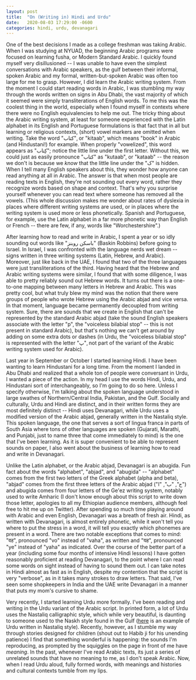 ```yaml
---
layout: post
title:  "On (Writing in) Hindi and Urdu"
date:   2020-08-03 17:29:00 -0600
categories: hindi, urdu, devanagari
---
```


<!--
- Taking Arabic as a freshman
  - Introduced me to different writing systems
  - Arabic is actually an abjad, not an alphabet
  - When I went to Israel I found that I could predictably sound out Hebrew words (I've since learned that vowelization is considerably more complicated in Hebrew than in Arabic)
  - I learned that there are communities that use Arabic to write Hebrew and vice versa! This completely blew my mind
- Learning Hindi and Urdu
  - Had to learn a third writing system -- devanagari
    - Devanagari is actually a abugida (just like with the word alphabet, abugida is namely after the first letters of the Ge'ez writing system, used for Amharic)
    - Devanagari is phonetic in a way that is hard to imagine as a native English speaker used to the irregularities of the Latin alphabet -- only a few words have irregular prononciation, namely वह and यह
  - Now I'm learning to read Urdu, in the Nastaliq style. This has proven difficult.
    - For the first time reading Arabic script, when I read Urdu aloud meaning tumbles from my lips. This is the most beautiful and subtle thing I can imagine. -->

One of the best decisions I made as a college freshman was taking Arabic. When I was studying at NYUAD, the beginning Arabic programs were focused on learning fusha, or Modern Standard Arabic. I quickly found myself very disillusioned -- I was unable to have even the simplest conversations with Arabic speakers, as the gulf between their informal, spoken Arabic and my formal, written-but-spoken Arabic was often too large for me to grasp. However, I did learn the Arabic writing system. From the moment I could start reading words in Arabic, I was stumbling my way through the words written on signs in Abu Dhabi, the vast majority of which it seemed were simply transliterations of English words. To me this was the coolest thing in the world, especially when I found myself in contexts where there were no English equivalencies to help me out. The tricky thing about the Arabic writing system, at least for someone experienced with the Latin alphabet in its English and Portuguese formulations is that fact that in all but learning or religious contexts, (short) vowel markers are omitted when writing. Take the word "کتاب", or "kitaab", which means "book" in Arabic (and Hindustani!) for example. When properly "vowelized", this word appears as "کِتاب"; notice the little line under the first letter. Without this, we could just as easily pronounce "کتاب" as "kutaab", or "kataab" -- the reason we don't is because we _know_ that the little line under the "ک" is hidden. When I tell many English speakers about this, they wonder how anyone can read anything at all in Arabic. The answer is that when most people are reading texts in English, they're not sounding out every word, rather they recognize words based on shape and context. That's why you surprise yourself whenever you can read text where someone has removed all the vowels. (This whole discussion makes me wonder about rates of dyslexia in places where different writing systems are used, or in places where the writing system is used more or less phonetically. Spanish and Portuguese, for example, use the Latin alphabet in a far more phonetic way than English or French -- there are few, if any, words like "Worchestershire".)

After learning how to read and write in Arabic, I spent a year or so idly sounding out words like "باسکن روبنز" (Baskin Robbins) before going to Israel. In Israel, I was confronted with the language nerds wet dream -- signs written in three writing systems (Latin, Hebrew, and Arabic). Moreover, just like back in the UAE, I found that two of the three languages were just transliterations of the third. Having heard that the Hebrew and Arabic writing systems were similar, I found that with some diligence, I was able to pretty reliably sound out Hebrew words. It turns out there is a one-to-one mapping between many letters in Hebrew and Arabic. This was pretty cool, but what truly blew my mind was the notion that there were groups of people who wrote Hebrew using the Arabic abjad and vice versa. In that moment, language became permanently decoupled from writing system. Sure, there are sounds that we create in English that can't be represented by the standard Arabic abjad (take the sound English speakers associate with the letter "p", the "voiceless bilabial stop" -- this is not present in standard Arabic), but that's nothing we can't get around by adding on some extra dots or dashes (in Urdu, the "voiceless bilabial stop" is represented with the letter "پ", not part of the variant of the Arabic writing system used for Arabic).

Last year in September or October I started learning Hindi. I have been wanting to learn Hindustani for a long time. From the moment I landed in Abu Dhabi and realized that a whole ton of people were conversant in Urdu, I wanted a piece of the action. In my head I use the words Hindi, Urdu, and Hindustani sort of interchangeably, so I'm going to do so here. Unless I specify otherwise, I'm talking about the spoken language understood in large swathes of Northern/Central India, Pakistan, and the Gulf. Socially and culturally, Urdu and Hindi are distinct, and in their written forms they are most definitely distinct -- Hindi uses Devanagari, while Urdu uses a modified version of the Arabic abjad, generally written in the Nastaliq style. This spoken language, the one that serves a sort of lingua franca in parts of South Asia where tons of other languages are spoken (Gujarati, Marathi, and Punjabi, just to name three that come immediately to mind) is the one that I've been learning. As it is super convenient to be able to represent sounds on paper, I also went about the business of learning how to read and write in Devanagari.

Unlike the Latin alphabet, or the Arabic abjad, Devanagari is an abugida. Fun fact about the words "alphabet", "abjad", and "abugida" -- "alphabet" comes from the first two letters of the Greek alphabet (alpha and beta), "abjad" comes from the first three letters of the Arabic abjad ("ج", "ب", "ا") and abugida comes from four letters of the Ge'ez writing system, notably used to write Amharic (I don't know enough about this script to write down those letter, apologies to all my Ethiopian audience members, although feel free to hit me up on Twitter). After spending so much time playing around with Arabic and even English, Devanagari was a breath of fresh air. Hindi, as written with Devanagari, is almost entirely phonetic, while it won't tell you where to put the stress in a word, it will tell you exactly which phonemes are present in a word. There are two notable exceptions that comes to mind: "वह", pronounced "vo" instead of "vaha", as written and "यह", pronounced "ye" instead of "yaha" as indicated. Over the course of the better part of a year (including some four months of intensive Hindi lessons) I have gotten reasonably proficient at reading Devanagari, to the point where I can read some words on sight instead of having to sound them out. I can take notes in Hindi almost as fast as in English, despite my contention that the script is very "verbose", as in it takes many strokes to draw letters. That said, I've seen some shopkeepers in India and the UAE write Devanagari in a manner that puts my mom's cursive to shame.

Very recently, I started learning Urdu more formally. I've been reading and writing in the Urdu variant of the Arabic script. In printed form, a lot of Urdu uses the Nastaliq calligraphic style, which while very beautiful, is daunting to someone used to the Naskh style found in the Gulf ([here](https://dsal.uchicago.edu/digbooks/digpager.html?BOOKID=PK1983.N2_1999_V2&object=63) is an example of Urdu written in Nastaliq style). Recently, however, as I stumble my way through stories designed for children (shout out to Habib ji for his unending patience) I find that something wonderful is happening: the sounds I'm reproducing, as prompted by the squiggles on the page in front of me have _meaning_. In the past, whenever I've read Arabic texts, its just a series of unrelated sounds that have no meaning to me, as I don't speak Arabic. Now, when I read Urdu aloud, fully formed words, with meanings and histories and cultural contexts tumble from my lips. 
